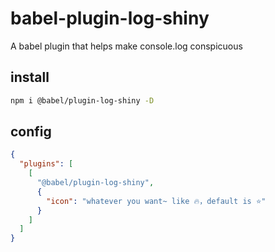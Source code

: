 # babel-plugin-log-shiny
A babel plugin that helps make console.log conspicuous

## install

```sh
npm i @babel/plugin-log-shiny -D
```

## config

```JSON
{
  "plugins": [
    [
      "@babel/plugin-log-shiny",
      {
        "icon": "whatever you want~ like 🔥，default is ⭐️"
      }
    ]
  ]
}
```

